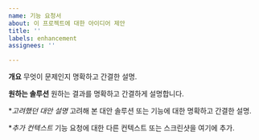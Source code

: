```yaml
---
name: 기능 요청서
about: 이 프로젝트에 대한 아이디어 제안
title: ''
labels: enhancement
assignees: ''

---
```


**개요**
무엇이 문제인지 명확하고 간결한 설명.

**원하는 솔루션**
원하는 결과를 명확하고 간결하게 설명합니다.

**고려했던 대안 설명*
고려해 본 대안 솔루션 또는 기능에 대한 명확하고 간결한 설명.

**추가 컨텍스트*
기능 요청에 대한 다른 컨텍스트 또는 스크린샷을 여기에 추가.
